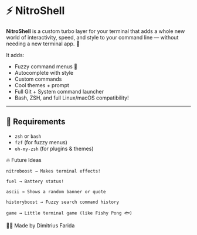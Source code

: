 # ⚡ NitroShell

**NitroShell** is a custom turbo layer for your terminal that adds a whole new world of interactivity, speed, and style to your command line — without needing a new terminal app. 🚀

It adds:

- Fuzzy command menus 🧠
- Autocomplete with style
- Custom commands
- Cool themes + prompt
- Full Git + System command launcher
- Bash, ZSH, and full Linux/macOS compatibility!

---

## 🧰 Requirements

- `zsh` or `bash`
- `fzf` (for fuzzy menus)
- `oh-my-zsh` (for plugins & themes)

🔥 Future Ideas

    nitroboost → Makes terminal effects!

    fuel → Battery status!

    ascii → Shows a random banner or quote

    historyboost → Fuzzy search command history

    game → Little terminal game (like Fishy Pong 🐟)

👨‍💻 Made by Dimitrius Farida

